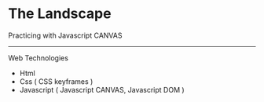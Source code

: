 # The Landscape

Practicing with Javascript CANVAS

---------------------
Web Technologies

  - Html
  - Css ( CSS keyframes )
  - Javascript ( Javascript CANVAS, Javascript DOM )


